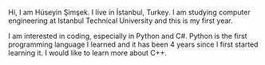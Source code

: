 Hi, I am Hüseyin Şimşek.
I live in İstanbul, Turkey. I am studying computer engineering at Istanbul Technical University and this is my first year.

I am interested in coding, especially in Python and C#. Python is the first programming language I learned and it has been 4 years since I first started learning it. I would like to learn more about C++.
 
